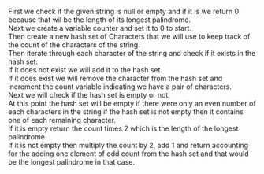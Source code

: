 First we check if the given string is null or empty and if it is we return 0 because that wil be the length of its longest palindrome.  
Next we create a variable counter and set it to 0 to start.  
Then create a new hash set of Characters that we will use to keep track of the count of the characters of the string.  
Then iterate through each character of the string and check if it exists in the hash set.  
If it does not exist we will add it to the hash set.  
If it does exist we will remove the character from the hash set and increment the count variable indicating we have a pair of characters.  
Next we will check if the hash set is empty or not.  
At this point the hash set will be empty if there were only an even number of each characters in the string if the hash set is not empty then it contains one of each remaining character.  
If it is empty return the count times 2 which is the length of the longest palindrome.  
If it is not empty then multiply the count by 2, add 1 and return accounting for the adding one element of odd count from the hash set and that would be the longest palindrome in that case.  
